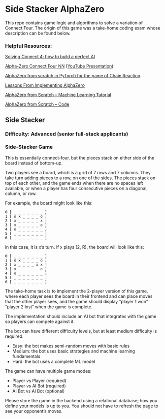 # Side Stacker AlphaZero

This repo contains game logic and algorithms to solve a variation of Connect Four. The origin of this game was a take-home coding exam whose description can be found below.

### Helpful Resources:

[Solving Connect 4: how to build a perfect AI](http://blog.gamesolver.org/)

[Alpha-Zero Connect Four NN](https://github.com/advait/c4a0) ([YouTube Presentation](https://www.youtube.com/watch?v=_Y26BFaVclg))

[AlphaZero from scratch in PyTorch for the game of Chain Reaction](https://medium.com/@bentou.pub/alphazero-from-scratch-in-pytorch-for-the-game-of-chain-reaction-part-1-8cffdc399233)

[Lessons From Implementing AlphaZero](https://medium.com/oracledevs/lessons-from-implementing-alphazero-7e36e9054191)

[AlphaZero from Scratch – Machine Learning Tutorial](https://www.youtube.com/watch?v=wuSQpLinRB4)

[AlphaZero from Scratch – Code](https://github.com/foersterrobert/Alp...)

## Side Stacker

### Difficulty: Advanced (senior full-stack applicants)

### Side-Stacker Game

This is essentially connect-four, but the pieces stack on either side of the board instead of bottom-up.

Two players see a board, which is a grid of 7 rows and 7 columns. They take turn adding pieces to a row, on one of the sides. The pieces stack on top of each other, and the game ends when there are no spaces left available, or when a player has four consecutive pieces on a diagonal, column, or row.

For example, the board might look like this:

```
0 [ _ _ _ _ _ _ _ ]
1 [ o x _ _ _ _ o ]
2 [ x _ _ _ _ _ x ]
3 [ x _ _ _ _ _ o ]
4 [ o _ _ _ _ _ _ ]
5 [ _ _ _ _ _ _ _ ]
6 [ _ _ _ _ _ _ _ ]
```

in this case, it is x’s turn. If x plays (2, R), the board will look like this:

```
0 [ _ _ _ _ _ _ _ ]
1 [ o x _ _ _ _ o ]
2 [ x _ _ _ _ x x ]
3 [ x _ _ _ _ _ o ]
4 [ o _ _ _ _ _ _ ]
5 [ _ _ _ _ _ _ _ ]
6 [ _ _ _ _ _ _ _ ]
```

The take-home task is to implement the 2-player version of this game, where each player sees the board in their frontend and can place moves that the other player sees, and the game should display “player 1 won” “player 2 lost” when the game is complete.

The implementation should include an AI bot that integrates with the game so players can compete against it.

The bot can have different difficulty levels, but at least medium difficulty is required:

- Easy: the bot makes semi-random moves with basic rules
- Medium: the bot uses basic strategies and machine learning fundamentals
- Hard: the bot uses a complete ML model

The game can have multiple game modes:

- Player vs Player (required)
- Player vs AI Bot (required)
- AI Bot vs AI Bot (optional)

Please store the game in the backend using a relational database; how you define your models is up to you. You should not have to refresh the page to see your opponent’s moves.
